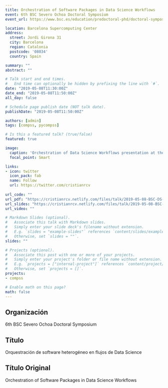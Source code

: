 ```yaml
---
title: Orchestration of Software Packages in Data Science Workflows
event: 6th BSC Severo Ochoa Doctoral Symposium
event_url: https://www.bsc.es/education/predoctoral-phd/doctoral-symposium

location: Barcelona Supercomputing Center
address:
  street: Jordi Girona 31
  city: Barcelona
  region: Catalonia
  postcode: '08034'
  country: Spain

summary: "" 
abstract: ""

# Talk start and end times.
#   End time can optionally be hidden by prefixing the line with `#`.
date: "2019-05-08T11:30:00Z"
date_end: "2019-05-08T11:50:00Z"
all_day: false

# Schedule page publish date (NOT talk date).
publishDate: "2019-05-08T11:50:00Z"

authors: [admin]
tags: [compss, pycompss]

# Is this a featured talk? (true/false)
featured: true

image:
  caption: 'Orchestration of Data Science Workflows presentation at the 6th BSC Severo Ochoa Doctoral Symposium'
  focal_point: Smart

links:
- icon: twitter
  icon_pack: fab
  name: Follow
  url: https://twitter.com/cristianrcv
  
url_code: ""
url_pdf: "https://cristianrcv.netlify.com/files/talk/2019-05-08-BSC-DS-ochestration-abstract.pdf"
url_slides: "https://cristianrcv.netlify.com/files/talk/2019-05-08-BSC-DS-ochestration-presentation.pdf"
url_video: ""

# Markdown Slides (optional).
#   Associate this talk with Markdown slides.
#   Simply enter your slide deck's filename without extension.
#   E.g. `slides = "example-slides"` references `content/slides/example-slides.md`.
#   Otherwise, set `slides = ""`.
slides: ""

# Projects (optional).
#   Associate this post with one or more of your projects.
#   Simply enter your project's folder or file name without extension.
#   E.g. `projects = ["internal-project"]` references `content/project/deep-learning/index.md`.
#   Otherwise, set `projects = []`.
projects:
- compss

# Enable math on this page?
math: false
---
```


<h2>Organización</h2>

<p>6th BSC Severo Ochoa Doctoral Symposium</p>

<h2>Título</h2>

Orquestración de software heterogéneo en flujos de Data Science

<h2>Título Original</h2>

Orchestration of Software Packages in Data Science Workflows
